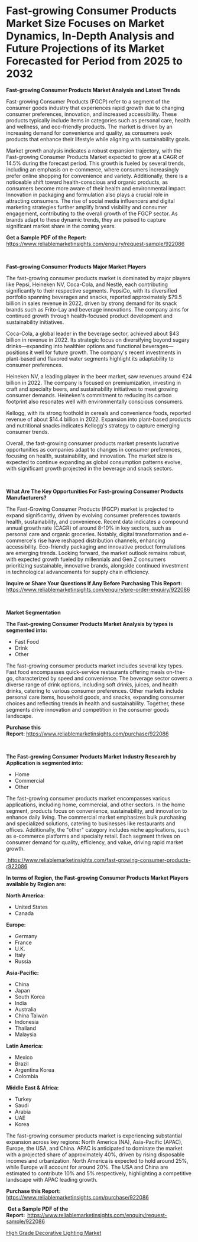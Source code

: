 <p><h1>Fast-growing Consumer Products Market Size Focuses on Market Dynamics, In-Depth Analysis and Future Projections of its Market Forecasted for Period from 2025 to 2032</h1></p><p><strong>Fast-growing Consumer Products Market Analysis and Latest Trends</strong></p>
<p><p>Fast-growing Consumer Products (FGCP) refer to a segment of the consumer goods industry that experiences rapid growth due to changing consumer preferences, innovation, and increased accessibility. These products typically include items in categories such as personal care, health and wellness, and eco-friendly products. The market is driven by an increasing demand for convenience and quality, as consumers seek products that enhance their lifestyle while aligning with sustainability goals.</p><p>Market growth analysis indicates a robust expansion trajectory, with the Fast-growing Consumer Products Market expected to grow at a CAGR of 14.5% during the forecast period. This growth is fueled by several trends, including an emphasis on e-commerce, where consumers increasingly prefer online shopping for convenience and variety. Additionally, there is a noticeable shift toward health-conscious and organic products, as consumers become more aware of their health and environmental impact. Innovation in packaging and formulation also plays a crucial role in attracting consumers. The rise of social media influencers and digital marketing strategies further amplify brand visibility and consumer engagement, contributing to the overall growth of the FGCP sector. As brands adapt to these dynamic trends, they are poised to capture significant market share in the coming years.</p></p>
<p><strong>Get a Sample PDF of the Report:&nbsp;</strong> <a href="https://www.reliablemarketinsights.com/enquiry/request-sample/922086?utm_campaign=2177&utm_medium=2&utm_source=Github&utm_content=ia&utm_term=05042025&utm_id=fast-growing-consumer-products">https://www.reliablemarketinsights.com/enquiry/request-sample/922086</a></p>
<p>&nbsp;</p>
<p><strong>Fast-growing Consumer Products Major Market Players</strong></p>
<p><p>The fast-growing consumer products market is dominated by major players like Pepsi, Heineken NV, Coca-Cola, and Nestlé, each contributing significantly to their respective segments. PepsiCo, with its diversified portfolio spanning beverages and snacks, reported approximately $79.5 billion in sales revenue in 2022, driven by strong demand for its snack brands such as Frito-Lay and beverage innovations. The company aims for continued growth through health-focused product development and sustainability initiatives.</p><p>Coca-Cola, a global leader in the beverage sector, achieved about $43 billion in revenue in 2022. Its strategic focus on diversifying beyond sugary drinks—expanding into healthier options and functional beverages—positions it well for future growth. The company's recent investments in plant-based and flavored water segments highlight its adaptability to consumer preferences.</p><p>Heineken NV, a leading player in the beer market, saw revenues around €24 billion in 2022. The company is focused on premiumization, investing in craft and specialty beers, and sustainability initiatives to meet growing consumer demands. Heineken's commitment to reducing its carbon footprint also resonates well with environmentally conscious consumers.</p><p>Kellogg, with its strong foothold in cereals and convenience foods, reported revenue of about $14.4 billion in 2022. Expansion into plant-based products and nutritional snacks indicates Kellogg's strategy to capture emerging consumer trends. </p><p>Overall, the fast-growing consumer products market presents lucrative opportunities as companies adapt to changes in consumer preferences, focusing on health, sustainability, and innovation. The market size is expected to continue expanding as global consumption patterns evolve, with significant growth projected in the beverage and snack sectors.</p></p>
<p>&nbsp;</p>
<p><strong>What Are The Key Opportunities For Fast-growing Consumer Products Manufacturers?</strong></p>
<p><p>The Fast-Growing Consumer Products (FGCP) market is projected to expand significantly, driven by evolving consumer preferences towards health, sustainability, and convenience. Recent data indicates a compound annual growth rate (CAGR) of around 8-10% in key sectors, such as personal care and organic groceries. Notably, digital transformation and e-commerce's rise have reshaped distribution channels, enhancing accessibility. Eco-friendly packaging and innovative product formulations are emerging trends. Looking forward, the market outlook remains robust, with expected growth fueled by millennials and Gen Z consumers prioritizing sustainable, innovative brands, alongside continued investment in technological advancements for supply chain efficiency.</p></p>
<p><strong>Inquire or Share Your Questions If Any Before Purchasing This Report:</strong> <a href="https://www.reliablemarketinsights.com/enquiry/pre-order-enquiry/922086?utm_campaign=2177&utm_medium=2&utm_source=Github&utm_content=ia&utm_term=05042025&utm_id=fast-growing-consumer-products">https://www.reliablemarketinsights.com/enquiry/pre-order-enquiry/922086</a></p>
<p>&nbsp;</p>
<p><strong>Market Segmentation</strong></p>
<p><strong>The Fast-growing Consumer Products Market Analysis by types is segmented into:</strong></p>
<p><ul><li>Fast Food</li><li>Drink</li><li>Other</li></ul></p>
<p><p>The fast-growing consumer products market includes several key types. Fast food encompasses quick-service restaurants offering meals on-the-go, characterized by speed and convenience. The beverage sector covers a diverse range of drink options, including soft drinks, juices, and health drinks, catering to various consumer preferences. Other markets include personal care items, household goods, and snacks, expanding consumer choices and reflecting trends in health and sustainability. Together, these segments drive innovation and competition in the consumer goods landscape.</p></p>
<p><strong>Purchase this Report:&nbsp;</strong><a href="https://www.reliablemarketinsights.com/purchase/922086?utm_campaign=2177&utm_medium=2&utm_source=Github&utm_content=ia&utm_term=05042025&utm_id=fast-growing-consumer-products">https://www.reliablemarketinsights.com/purchase/922086</a></p>
<p>&nbsp;</p>
<p><strong>The Fast-growing Consumer Products Market Industry Research by Application is segmented into:</strong></p>
<p><ul><li>Home</li><li>Commercial</li><li>Other</li></ul></p>
<p><p>The fast-growing consumer products market encompasses various applications, including home, commercial, and other sectors. In the home segment, products focus on convenience, sustainability, and innovation to enhance daily living. The commercial market emphasizes bulk purchasing and specialized solutions, catering to businesses like restaurants and offices. Additionally, the "other" category includes niche applications, such as e-commerce platforms and specialty retail. Each segment thrives on consumer demand for quality, efficiency, and value, driving rapid market growth.</p></p>
<p><a href="https://www.reliablemarketinsights.com/fast-growing-consumer-products-r922086?utm_campaign=2177&utm_medium=2&utm_source=Github&utm_content=ia&utm_term=05042025&utm_id=fast-growing-consumer-products">&nbsp;https://www.reliablemarketinsights.com/fast-growing-consumer-products-r922086</a></p>
<p><strong>In terms of Region, the Fast-growing Consumer Products Market Players available by Region are:</strong></p>
<p>
    <p> <strong> North America: </strong>
        <ul>
            <li>United States</li>
            <li>Canada</li>
        </ul>
        </p> 
    <p> <strong> Europe: </strong>
        <ul>
            <li>Germany</li>
            <li>France</li>
            <li>U.K.</li>
            <li>Italy</li>
            <li>Russia</li>
        </ul>
        </p> 
    <p> <strong> Asia-Pacific: </strong>
        <ul>
            <li>China</li>
            <li>Japan</li>
            <li>South Korea</li>
            <li>India</li>
            <li>Australia</li>
            <li>China Taiwan</li>
            <li>Indonesia</li>
            <li>Thailand</li>
            <li>Malaysia</li>
        </ul>
        </p> 
    <p> <strong> Latin America: </strong>
        <ul>
            <li>Mexico</li>
            <li>Brazil</li>
            <li>Argentina Korea</li>
            <li>Colombia</li>
        </ul>
        </p> 
    <p> <strong> Middle East & Africa: </strong>
        <ul>
            <li>Turkey</li>
            <li>Saudi</li>
            <li>Arabia</li>
            <li>UAE</li>
            <li>Korea</li>
        </ul>
    </p>
    </p>
<p><p>The fast-growing consumer products market is experiencing substantial expansion across key regions: North America (NA), Asia-Pacific (APAC), Europe, the USA, and China. APAC is anticipated to dominate the market with a projected share of approximately 40%, driven by rising disposable incomes and urbanization. North America is expected to hold around 25%, while Europe will account for around 20%. The USA and China are estimated to contribute 10% and 5% respectively, highlighting a competitive landscape with APAC leading growth.</p></p>
<p><strong>Purchase this Report: </strong><a href="https://www.reliablemarketinsights.com/purchase/922086?utm_campaign=2177&utm_medium=2&utm_source=Github&utm_content=ia&utm_term=05042025&utm_id=fast-growing-consumer-products">https://www.reliablemarketinsights.com/purchase/922086</a></p>
<p>&nbsp;<strong>Get a Sample PDF of the Report:&nbsp;&nbsp;</strong><a href="https://www.reliablemarketinsights.com/enquiry/request-sample/922086?utm_campaign=2177&utm_medium=2&utm_source=Github&utm_content=ia&utm_term=05042025&utm_id=fast-growing-consumer-products">https://www.reliablemarketinsights.com/enquiry/request-sample/922086</a></p>
<p><strong></strong></p>
<p><p><a href="https://github.com/SamiaChowdhury801/Market-Research-Report-List-2/blob/main/high-grade-decorative-lighting-market.md?utm_campaign=2177&utm_medium=2&utm_source=Github&utm_content=ia&utm_term=05042025&utm_id=fast-growing-consumer-products">High Grade Decorative Lighting Market</a></p></p>